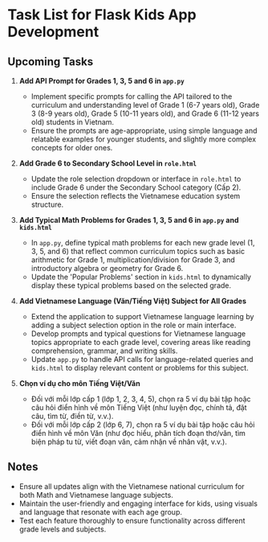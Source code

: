 # Task List for Flask Kids App Development

## Upcoming Tasks

1. **Add API Prompt for Grades 1, 3, 5 and 6 in `app.py`**
   - Implement specific prompts for calling the API tailored to the curriculum and understanding level of Grade 1 (6-7 years old), Grade 3 (8-9 years old), Grade 5 (10-11 years old), and Grade 6 (11-12 years old) students in Vietnam.
   - Ensure the prompts are age-appropriate, using simple language and relatable examples for younger students, and slightly more complex concepts for older ones.

2. **Add Grade 6 to Secondary School Level in `role.html`**
   - Update the role selection dropdown or interface in `role.html` to include Grade 6 under the Secondary School category (Cấp 2).
   - Ensure the selection reflects the Vietnamese education system structure.

3. **Add Typical Math Problems for Grades 1, 3, 5 and 6 in `app.py` and `kids.html`**
   - In `app.py`, define typical math problems for each new grade level (1, 3, 5, and 6) that reflect common curriculum topics such as basic arithmetic for Grade 1, multiplication/division for Grade 3, and introductory algebra or geometry for Grade 6.
   - Update the 'Popular Problems' section in `kids.html` to dynamically display these typical problems based on the selected grade.

4. **Add Vietnamese Language (Văn/Tiếng Việt) Subject for All Grades**
   - Extend the application to support Vietnamese language learning by adding a subject selection option in the role or main interface.
   - Develop prompts and typical questions for Vietnamese language topics appropriate to each grade level, covering areas like reading comprehension, grammar, and writing skills.
   - Update `app.py` to handle API calls for language-related queries and `kids.html` to display relevant content or problems for this subject.

5. **Chọn ví dụ cho môn Tiếng Việt/Văn**
   - Đối với mỗi lớp cấp 1 (lớp 1, 2, 3, 4, 5), chọn ra 5 ví dụ bài tập hoặc câu hỏi điển hình về môn Tiếng Việt (như luyện đọc, chính tả, đặt câu, tìm từ, điền từ, v.v.).
   - Đối với mỗi lớp cấp 2 (lớp 6, 7), chọn ra 5 ví dụ bài tập hoặc câu hỏi điển hình về môn Văn (như đọc hiểu, phân tích đoạn thơ/văn, tìm biện pháp tu từ, viết đoạn văn, cảm nhận về nhân vật, v.v.).

## Notes
- Ensure all updates align with the Vietnamese national curriculum for both Math and Vietnamese language subjects.
- Maintain the user-friendly and engaging interface for kids, using visuals and language that resonate with each age group.
- Test each feature thoroughly to ensure functionality across different grade levels and subjects. 